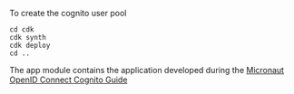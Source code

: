 To create the cognito user pool

```
cd cdk
cdk synth
cdk deploy
cd ..
```

The app module contains the application developed during the [Micronaut OpenID Connect Cognito Guide](https://guides.micronaut.io/latest/micronaut-oauth2-cognito.html)
